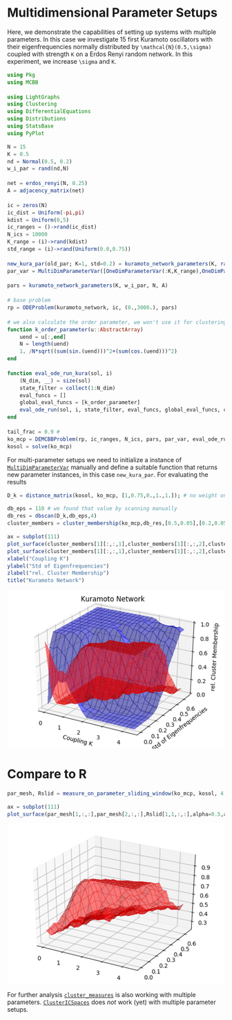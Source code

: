 # Multidimensional Parameter Setups

Here, we demonstrate the capabilities of setting up systems with multiple parameters. In this case we investigate 15 first Kuramoto oscillators with their eigenfrequencies normally distributed by ``\mathcal{N}(0.5,\sigma)`` coupled with strength ``K`` on a Erdos Renyi random network. In this experiment, we increase ``\sigma`` and ``K``.


```julia
using Pkg
using MCBB

using LightGraphs
using Clustering
using DifferentialEquations
using Distributions
using StatsBase
using PyPlot
```

```julia
N = 15
K = 0.5
nd = Normal(0.5, 0.2)
w_i_par = rand(nd,N)

net = erdos_renyi(N, 0.25)
A = adjacency_matrix(net)

ic = zeros(N)
ic_dist = Uniform(-pi,pi)
kdist = Uniform(0,5)
ic_ranges = ()->rand(ic_dist)
N_ics = 10000
K_range = (i)->rand(kdist)
std_range = (i)->rand(Uniform(0.0,0.75))

new_kura_par(old_par; K=1, std=0.2) = kuramoto_network_parameters(K, rand(Normal(0.5, std), N), N, A)
par_var = MultiDimParameterVar([OneDimParameterVar(:K,K_range),OneDimParameterVar(:std,std_range)], new_kura_par)    

pars = kuramoto_network_parameters(K, w_i_par, N, A)

# base problem
rp = ODEProblem(kuramoto_network, ic, (0.,3000.), pars)

# we also calculate the order parameter, we won't use it for clustering, but we'll use it as a check
function k_order_parameter(u::AbstractArray)
    uend = u[:,end]
    N = length(uend)
    1. /N*sqrt((sum(sin.(uend)))^2+(sum(cos.(uend)))^2)
end

function eval_ode_run_kura(sol, i)
    (N_dim, __) = size(sol)
    state_filter = collect(1:N_dim)
    eval_funcs = []
    global_eval_funcs = [k_order_parameter]
    eval_ode_run(sol, i, state_filter, eval_funcs, global_eval_funcs, cyclic_setback=true)
end

tail_frac = 0.9 #
ko_mcp = DEMCBBProblem(rp, ic_ranges, N_ics, pars, par_var, eval_ode_run_kura, tail_frac)
kosol = solve(ko_mcp)
```
For multi-parameter setups we need to initialize a instance of [`MultiDimParameterVar`](@ref) manually and define a suitable function that returns new parameter instances, in this case `new_kura_par`. For evaluating the results

```julia
D_k = distance_matrix(kosol, ko_mcp, [1,0.75,0.,1.,1.]); # no weight on the order_parameter and kl div
```

```julia
db_eps = 110 # we found that value by scanning manually
db_res = dbscan(D_k,db_eps,4)
cluster_members = cluster_membership(ko_mcp,db_res,[0.5,0.05],[0.2,0.05]);
```

```julia
ax = subplot(111)
plot_surface(cluster_members[1][:,:,1],cluster_members[1][:,:,2],cluster_members[2][:,:,2],alpha=0.5,antialiased=false,color="red")
plot_surface(cluster_members[1][:,:,1],cluster_members[1][:,:,2],cluster_members[2][:,:,1],alpha=0.5,antialiased=false,color="blue")
xlabel("Coupling K")
ylabel("Std of Eigenfrequencies")
zlabel("rel. Cluster Membership")
title("Kuramoto Network")
```

![png](img/md_output_6_0.png)

# Compare to R

```julia
par_mesh, Rslid = measure_on_parameter_sliding_window(ko_mcp, kosol, 4, [0.5,0.05],[0.2,0.05]);
```
```julia
ax = subplot(111)
plot_surface(par_mesh[1,:,:],par_mesh[2,:,:],Rslid[1,1,:,:],alpha=0.5,antialiased=false,color="red")
```

![png](img/md_output_9_0.png)

For further analysis [`cluster_measures`](@ref) is also working with multiple parameters. [`ClusterICSpaces`](@ref) does _not_ work (yet) with multiple parameter setups.
